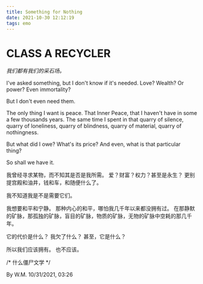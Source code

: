 ```yaml
---
title: Something for Nothing
date: 2021-10-30 12:12:19
tags: emo
---
```


# CLASS A RECYCLER

*我们都有我们的采石场。*

I've asked something, but I don't know if it's needed.
Love? Wealth? Or power? Even immortality?

But I don't even need them.

The only thing I want is peace.
That Inner Peace, that I haven't have in some a few thousands years.
The same time I spent in that quarry of silence, quarry of loneliness, quarry of blindness, quarry of material, quarry of nothingness.

But what did I owe?
What's its price?
And even, what is that particular thing?

So shall we have it.

我曾经寻求某物，而不知其是否是我所需。
爱？财富？权力？甚至是永生？
更别提宫殿和油井，钱和车，和随便什么了。

我不知道我是不是需要它们。

我想要和平和宁静。
那种内心的和平，哪怕我几千年以来都没拥有过。
在那静默的矿脉，那孤独的矿脉，盲目的矿脉，物质的矿脉，无物的矿脉中空耗的那几千年。

它的代价是什么？
我欠了什么？
甚至，它是什么？

所以我们应该拥有。
也不应该。

/* 什么僵尸文学 */

By W.M. 10/31/2021, 03:26
